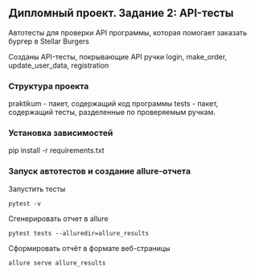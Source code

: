 ## Дипломный проект. Задание 2: API-тесты
Автотесты для проверки API программы, которая помогает заказать бургер в Stellar Burgers

Созданы API-тесты, покрывающие API ручки login, make_order, update_user_data, registration

### Структура проекта
praktikum - пакет, содержащий код программы tests - пакет, содержащий тесты, разделенные по проверяемым ручкам.

### Установка зависимостей
pip install -r requirements.txt

### Запуск автотестов и создание allure-отчета

Запустить тесты
```
pytest -v
```
Сгенерировать отчет в allure
```
pytest tests --alluredir=allure_results
```

Сформировать отчёт в формате веб-страницы
```
allure serve allure_results
```
